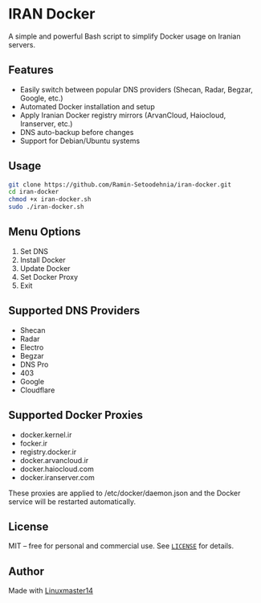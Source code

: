 # IRAN Docker

A simple and powerful Bash script to simplify Docker usage on Iranian servers.

## Features

* Easily switch between popular DNS providers (Shecan, Radar, Begzar, Google, etc.)
* Automated Docker installation and setup
* Apply Iranian Docker registry mirrors (ArvanCloud, Haiocloud, Iranserver, etc.)
* DNS auto-backup before changes
* Support for Debian/Ubuntu systems

## Usage

```bash
git clone https://github.com/Ramin-Setoodehnia/iran-docker.git
cd iran-docker
chmod +x iran-docker.sh
sudo ./iran-docker.sh
```

## Menu Options

1) Set DNS
2) Install Docker
3) Update Docker
4) Set Docker Proxy
5) Exit

## Supported DNS Providers

* Shecan
* Radar
* Electro
* Begzar
* DNS Pro
* 403
* Google
* Cloudflare

## Supported Docker Proxies

* docker.kernel.ir
* focker.ir
* registry.docker.ir
* docker.arvancloud.ir
* docker.haiocloud.com
* docker.iranserver.com

These proxies are applied to /etc/docker/daemon.json and the Docker service will be restarted automatically.

## License

MIT – free for personal and commercial use.
See [`LICENSE`](./LICENSE) for details.

## Author

Made with [Linuxmaster14](https://github.com/Linuxmaster14)
